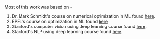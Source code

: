 Most of this work was based on - 

1. Dr. Mark Schmidt's course on numerical optimization in ML found [here](https://www.cs.ubc.ca/~schmidtm/Courses/5XX-S22/).
2. EPFL's course on optimization in ML found [here](https://edu.epfl.ch/coursebook/en/optimization-for-machine-learning-CS-439)
3. Stanford's computer vision using deep learning course found [here](https://cs231n.stanford.edu/).
4. Stanford's NLP using deep learning course found [here](https://web.stanford.edu/class/cs224n/).


